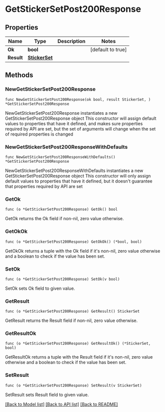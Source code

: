 # GetStickerSetPost200Response

## Properties

Name | Type | Description | Notes
------------ | ------------- | ------------- | -------------
**Ok** | **bool** |  | [default to true]
**Result** | [**StickerSet**](StickerSet.md) |  | 

## Methods

### NewGetStickerSetPost200Response

`func NewGetStickerSetPost200Response(ok bool, result StickerSet, ) *GetStickerSetPost200Response`

NewGetStickerSetPost200Response instantiates a new GetStickerSetPost200Response object
This constructor will assign default values to properties that have it defined,
and makes sure properties required by API are set, but the set of arguments
will change when the set of required properties is changed

### NewGetStickerSetPost200ResponseWithDefaults

`func NewGetStickerSetPost200ResponseWithDefaults() *GetStickerSetPost200Response`

NewGetStickerSetPost200ResponseWithDefaults instantiates a new GetStickerSetPost200Response object
This constructor will only assign default values to properties that have it defined,
but it doesn't guarantee that properties required by API are set

### GetOk

`func (o *GetStickerSetPost200Response) GetOk() bool`

GetOk returns the Ok field if non-nil, zero value otherwise.

### GetOkOk

`func (o *GetStickerSetPost200Response) GetOkOk() (*bool, bool)`

GetOkOk returns a tuple with the Ok field if it's non-nil, zero value otherwise
and a boolean to check if the value has been set.

### SetOk

`func (o *GetStickerSetPost200Response) SetOk(v bool)`

SetOk sets Ok field to given value.


### GetResult

`func (o *GetStickerSetPost200Response) GetResult() StickerSet`

GetResult returns the Result field if non-nil, zero value otherwise.

### GetResultOk

`func (o *GetStickerSetPost200Response) GetResultOk() (*StickerSet, bool)`

GetResultOk returns a tuple with the Result field if it's non-nil, zero value otherwise
and a boolean to check if the value has been set.

### SetResult

`func (o *GetStickerSetPost200Response) SetResult(v StickerSet)`

SetResult sets Result field to given value.



[[Back to Model list]](../README.md#documentation-for-models) [[Back to API list]](../README.md#documentation-for-api-endpoints) [[Back to README]](../README.md)


